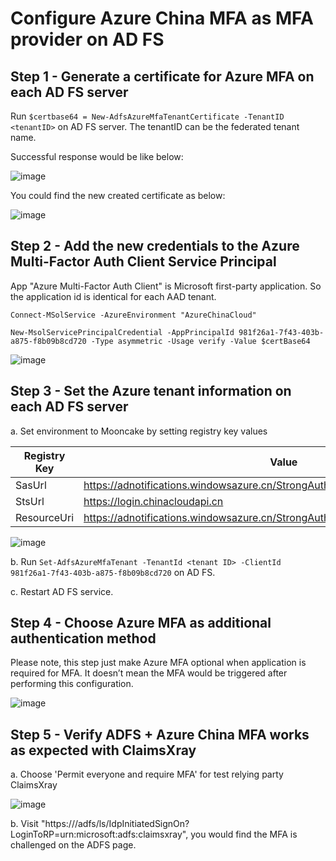 # Configure Azure China MFA as MFA provider on AD FS

## Step 1 - Generate a certificate for Azure MFA on each AD FS server

Run `$certbase64 = New-AdfsAzureMfaTenantCertificate -TenantID <tenantID>` on AD FS server. The tenantID can be the federated tenant name.

Successful response would be like below:

![image](https://user-images.githubusercontent.com/96280581/163996332-68f70c8f-3f8b-465a-a2aa-4d019da6bfeb.png)

You could find the new created certificate as below:

![image](https://user-images.githubusercontent.com/96280581/163996372-d1cad583-1aa6-412a-9885-5c2d14c25dbd.png)

## Step 2 - Add the new credentials to the Azure Multi-Factor Auth Client Service Principal

App "Azure Multi-Factor Auth Client" is Microsoft first-party application. So the application id is identical for each AAD tenant.

```
Connect-MSolService -AzureEnvironment "AzureChinaCloud"

New-MsolServicePrincipalCredential -AppPrincipalId 981f26a1-7f43-403b-a875-f8b09b8cd720 -Type asymmetric -Usage verify -Value $certBase64
```

![image](https://user-images.githubusercontent.com/96280581/163997181-86a66bea-3837-44e1-b0fa-717f1011609a.png)

## Step 3 - Set the Azure tenant information on each AD FS server

a. Set environment to Mooncake by setting registry key values

Registry Key | Value
------------- | -------------
SasUrl  | https://adnotifications.windowsazure.cn/StrongAuthenticationService.svc/Connector
StsUrl  | https://login.chinacloudapi.cn
ResourceUri  |  https://adnotifications.windowsazure.cn/StrongAuthenticationService.svc/Connector

![image](https://user-images.githubusercontent.com/96280581/163997543-e639ea9c-4400-4bd2-85d6-79f5010d1edf.png)

b. Run `Set-AdfsAzureMfaTenant -TenantId <tenant ID> -ClientId 981f26a1-7f43-403b-a875-f8b09b8cd720` on AD FS.

c. Restart AD FS service.

## Step 4 - Choose Azure MFA as additional authentication method

Please note, this step just make Azure MFA optional when application is required for MFA. It doesn’t mean the MFA would be triggered after performing this configuration.
 
![image](https://user-images.githubusercontent.com/96280581/163997856-3d4e834f-c9fe-453b-b21b-8baa767cd660.png)

## Step 5 - Verify ADFS + Azure China MFA works as expected with ClaimsXray

a. Choose 'Permit everyone and require MFA' for test relying party ClaimsXray

![image](https://user-images.githubusercontent.com/96280581/163997965-8eef4ce3-cca0-481f-a9de-43d9cc85195a.png)

b.	Visit "https://<federation name>/adfs/ls/IdpInitiatedSignOn?LoginToRP=urn:microsoft:adfs:claimsxray", you would find the MFA is challenged on the ADFS page.
